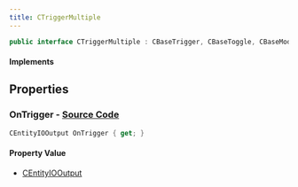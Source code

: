```yaml
---
title: CTriggerMultiple
---
```


```csharp
public interface CTriggerMultiple : CBaseTrigger, CBaseToggle, CBaseModelEntity, CBaseEntity, CEntityInstance, ISchemaClass<CEntityInstance>, ISchemaClass<CBaseEntity>, ISchemaClass<CBaseModelEntity>, ISchemaClass<CBaseToggle>, ISchemaClass<CBaseTrigger>, ISchemaClass<CTriggerMultiple>, ISchemaField, ISchemaClass, INativeHandle
```

#### Implements

## Properties

### **OnTrigger** - [Source Code](https://github.com/swiftly-solution/swiftlys2/blob/main/managed/src/SwiftlyS2.Generated/Schemas/Interfaces/CTriggerMultiple.cs#L16)

```csharp
CEntityIOOutput OnTrigger { get; }
```

#### Property Value

- [CEntityIOOutput](/docs/api/shared/schemadefinitions/centityiooutput)

